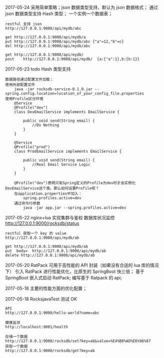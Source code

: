 2017-05-24
    采用简单策略；json 数据类型支持，默认为 json 数据格式；
    通过 json 数据类型支持 Hash 类型；
    一个实例一个数据表；
    
    restful 支持 json
    http://127.0.0.1:9008/api/mydb/abc
    
    get http://127.0.0.1:9008/api/mydb/a
    put http://127.0.0.1:9008/api/mydb/abc {"a"=12,"b"=c}
    del http://127.0.0.1:9008/api/mydb/abc
    
    get http://127.0.0.1:9008/api/mydb/
    post    http://127.0.0.1:9008/api/mydb/  {a:{"a":1},b:{b:1}}
    
    

2017-05-23
    todo  Hash 类型支持

        
    数据路径通过配置文件加载；
    使用外部配置文件
        java -jar rocksdb-service-0.1.0.jar --spring.config.location=location_of_your_config_file.properties
    使用Profile区分环境
        @Service
        @Profile("dev")
        class DevEmailService implements EmailService {
        
            public void send(String email) {
                //Do Nothing
            }
        }
        
        @Service
        @Profile("prod")
        class ProdEmailService implements EmailService {
        
            public void send(String email) {
                //Real Email Service Logic
            }
        }
        
        @Profile("dev")表明只有Spring定义的Profile为dev时才会实例化DevEmailService这个类。那么如何设置Profile呢？
        在application.properties中加入：
            spring.profiles.active=dev
        通过命令行参数
            java -jar app.jar --spring.profiles.active=dev
        
    
2017-05-22
    nginx+lua 实现集群与鉴权
    数据库状况监控
    http://127.0.0.1:9000/rocksdb/status
    
    restful 获取一个 key 的 value
    http://127.0.0.1:9008/api/mydb/ab
    
    get http://127.0.0.1:9008/api/mydb/ab
    put  body=  http://127.0.0.1:9008/api/mydb/ab
    delete http://127.0.0.1:9008/api/mydb/ab
2017-05-20
    RatPack 可用于高性能的 API 封装（如果没有合适的 lua 库的情况下）
    引入 RatPack 进行性能优化，比原生的 SpringBoot 快三倍；
    基于 SpringBoot 嵌入式启动 RatPack;
    编写基于 Ratpack 的 api;
    
    
2017-05-18
    主要的性能方面的优化配置；
    
2017-05-18
    RocksjavaTest 测试 OK

    API
    http://127.0.0.1:9000/hello-world?name=abc
    
    健康监测
    http://localhost:9001/health
    
    存储一个数据
    http://127.0.0.1:9000/rocksdb/set?key=ab&value=%E4%B8%AD%E6%96%87
    获取一个数据
    http://127.0.0.1:9000/rocksdb/get?key=ab